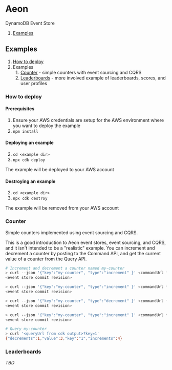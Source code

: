 # Aeon

DynamoDB Event Store

1. [Examples](#examples)

## Examples

1. [How to deploy](#how-to-deploy)
1. Examples
   1. [Counter](#counter) - simple counters with event sourcing and CQRS
   1. [Leaderboards](#leaderboards) - more involved example of leaderboards, scores, and user profiles

### How to deploy

#### Prerequisites

1. Ensure your AWS credentials are setup for the AWS environment where you want to deploy the example
2. `npm install`

#### Deploying an example

2. `cd <example dir>`
3. `npx cdk deploy`

The example will be deployed to your AWS account

#### Destroying an example

2. `cd <example dir>`
3. `npx cdk destroy`

The example will be removed from your AWS account

### Counter

Simple counters implemented using event sourcing and CQRS.

This is a good introduction to Aeon event stores, event sourcing, and CQRS, and it isn't intended to be a "realistic" example. You can increment and decrement a counter by posting to the Command API, and get the current value of a counter from the Query API.

```sh
# Increment and decrement a counter named my-counter
> curl --json '{"key":"my-counter", "type":"increment" }' <commandUrl from cdk output>
<event store commit revision>

> curl --json '{"key":"my-counter", "type":"increment" }' <commandUrl from cdk output>
<event store commit revision>

> curl --json '{"key":"my-counter", "type":"decrement" }' <commandUrl from cdk output>
<event store commit revision>

> curl --json '{"key":"my-counter", "type":"increment" }' <commandUrl from cdk output>
<event store commit revision>

# Query my-counter
> curl '<queryUrl from cdk output>?key=1'
{"decrements":1,"value":3,"key":"1","increments":4}
```

### Leaderboards

_TBD_

